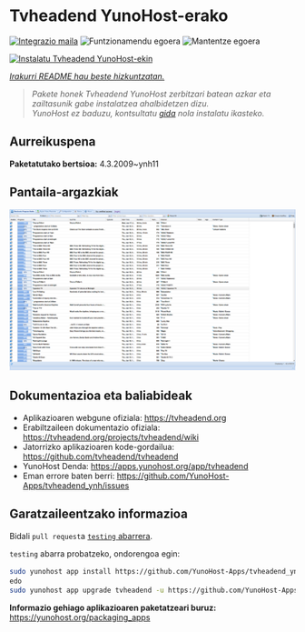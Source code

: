 <!--
Ohart ongi: README hau automatikoki sortu da <https://github.com/YunoHost/apps/tree/master/tools/readme_generator>ri esker
EZ editatu eskuz.
-->

# Tvheadend YunoHost-erako

[![Integrazio maila](https://dash.yunohost.org/integration/tvheadend.svg)](https://dash.yunohost.org/appci/app/tvheadend) ![Funtzionamendu egoera](https://ci-apps.yunohost.org/ci/badges/tvheadend.status.svg) ![Mantentze egoera](https://ci-apps.yunohost.org/ci/badges/tvheadend.maintain.svg)

[![Instalatu Tvheadend YunoHost-ekin](https://install-app.yunohost.org/install-with-yunohost.svg)](https://install-app.yunohost.org/?app=tvheadend)

*[Irakurri README hau beste hizkuntzatan.](./ALL_README.md)*

> *Pakete honek Tvheadend YunoHost zerbitzari batean azkar eta zailtasunik gabe instalatzea ahalbidetzen dizu.*  
> *YunoHost ez baduzu, kontsultatu [gida](https://yunohost.org/install) nola instalatu ikasteko.*

## Aurreikuspena



**Paketatutako bertsioa:** 4.3.2009~ynh11

## Pantaila-argazkiak

![Tvheadend(r)en pantaila-argazkia](./doc/screenshots/overall_screenshot.png)

## Dokumentazioa eta baliabideak

- Aplikazioaren webgune ofiziala: <https://tvheadend.org>
- Erabiltzaileen dokumentazio ofiziala: <https://tvheadend.org/projects/tvheadend/wiki>
- Jatorrizko aplikazioaren kode-gordailua: <https://github.com/tvheadend/tvheadend>
- YunoHost Denda: <https://apps.yunohost.org/app/tvheadend>
- Eman errore baten berri: <https://github.com/YunoHost-Apps/tvheadend_ynh/issues>

## Garatzaileentzako informazioa

Bidali `pull request`a [`testing` abarrera](https://github.com/YunoHost-Apps/tvheadend_ynh/tree/testing).

`testing` abarra probatzeko, ondorengoa egin:

```bash
sudo yunohost app install https://github.com/YunoHost-Apps/tvheadend_ynh/tree/testing --debug
edo
sudo yunohost app upgrade tvheadend -u https://github.com/YunoHost-Apps/tvheadend_ynh/tree/testing --debug
```

**Informazio gehiago aplikazioaren paketatzeari buruz:** <https://yunohost.org/packaging_apps>
